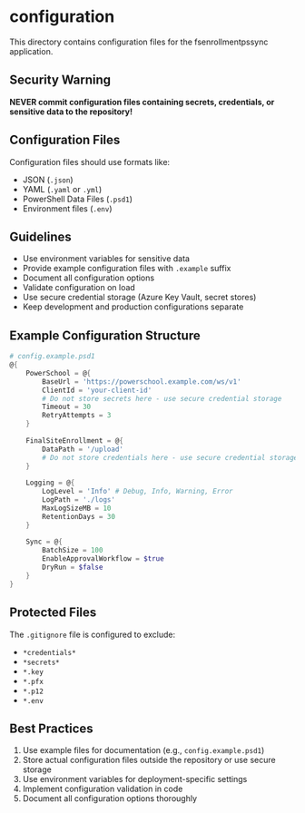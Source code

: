 # configuration

This directory contains configuration files for the fsenrollmentpssync application.

## Security Warning

**NEVER commit configuration files containing secrets, credentials, or sensitive data to the repository!**

## Configuration Files

Configuration files should use formats like:
- JSON (`.json`)
- YAML (`.yaml` or `.yml`)
- PowerShell Data Files (`.psd1`)
- Environment files (`.env`)

## Guidelines

- Use environment variables for sensitive data
- Provide example configuration files with `.example` suffix
- Document all configuration options
- Validate configuration on load
- Use secure credential storage (Azure Key Vault, secret stores)
- Keep development and production configurations separate

## Example Configuration Structure

```powershell
# config.example.psd1
@{
    PowerSchool = @{
        BaseUrl = 'https://powerschool.example.com/ws/v1'
        ClientId = 'your-client-id'
        # Do not store secrets here - use secure credential storage
        Timeout = 30
        RetryAttempts = 3
    }
    
    FinalSiteEnrollment = @{
        DataPath = '/upload'
        # Do not store credentials here - use secure credential storage
    }
    
    Logging = @{
        LogLevel = 'Info' # Debug, Info, Warning, Error
        LogPath = './logs'
        MaxLogSizeMB = 10
        RetentionDays = 30
    }
    
    Sync = @{
        BatchSize = 100
        EnableApprovalWorkflow = $true
        DryRun = $false
    }
}
```

## Protected Files

The `.gitignore` file is configured to exclude:
- `*credentials*`
- `*secrets*`
- `*.key`
- `*.pfx`
- `*.p12`
- `*.env`

## Best Practices

1. Use example files for documentation (e.g., `config.example.psd1`)
2. Store actual configuration files outside the repository or use secure storage
3. Use environment variables for deployment-specific settings
4. Implement configuration validation in code
5. Document all configuration options thoroughly
